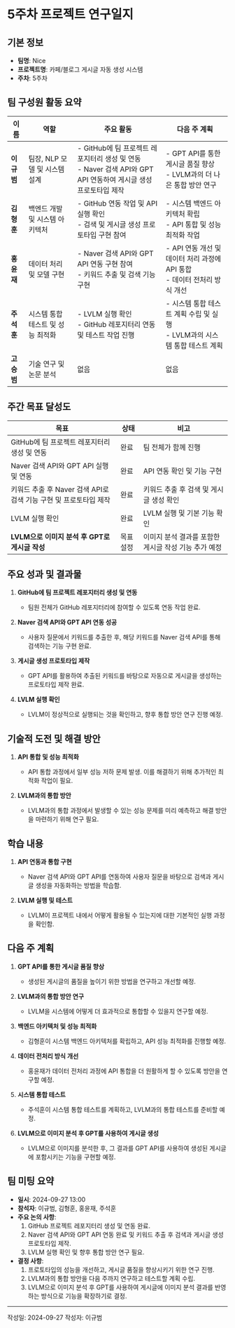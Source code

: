 # 5주차 프로젝트 연구일지

## 기본 정보

- **팀명**: Nice
- **프로젝트명**: 카페/블로그 게시글 자동 생성 시스템
- **주차**: 5주차

## 팀 구성원 활동 요약

| 이름       | 역할                              | 주요 활동                                                                                                 | 다음 주 계획                                                                 |
| ---------- | --------------------------------- | --------------------------------------------------------------------------------------------------------- | ---------------------------------------------------------------------------- |
| **이규범** | 팀장, NLP 모델 및 시스템 설계     | - GitHub에 팀 프로젝트 레포지터리 생성 및 연동<br>- Naver 검색 API와 GPT API 연동하여 게시글 생성 프로토타입 제작 | - GPT API를 통한 게시글 품질 향상<br>- LVLM과의 더 나은 통합 방안 연구       |
| **김형훈** | 백엔드 개발 및 시스템 아키텍처    | - GitHub 연동 작업 및 API 실행 확인<br>- 검색 및 게시글 생성 프로토타입 구현 참여                        | - 시스템 백엔드 아키텍처 확립<br>- API 통합 및 성능 최적화 작업               |
| **홍윤재** | 데이터 처리 및 모델 구현          | - Naver 검색 API와 GPT API 연동 구현 참여<br>- 키워드 추출 및 검색 기능 구현                              | - API 연동 개선 및 데이터 처리 과정에 API 통합<br>- 데이터 전처리 방식 개선    |
| **주석훈** | 시스템 통합 테스트 및 성능 최적화 | - LVLM 실행 확인<br>- GitHub 레포지터리 연동 및 테스트 작업 진행                                           | - 시스템 통합 테스트 계획 수립 및 실행<br>- LVLM과의 시스템 통합 테스트 계획  |
| **고승범** | 기술 연구 및 논문 분석            | 없음                                                                                                      | 없음                                                                         |

## 주간 목표 달성도

| 목표                                                         | 상태    | 비고                                   |
| ------------------------------------------------------------ | ------- | -------------------------------------- |
| GitHub에 팀 프로젝트 레포지터리 생성 및 연동                  | 완료    | 팀 전체가 함께 진행                   |
| Naver 검색 API와 GPT API 실행 및 연동                         | 완료    | API 연동 확인 및 기능 구현            |
| 키워드 추출 후 Naver 검색 API로 검색 기능 구현 및 프로토타입 제작 | 완료    | 키워드 추출 후 검색 및 게시글 생성 확인 |
| LVLM 실행 확인                                                | 완료    | LVLM 실행 및 기본 기능 확인           |
| **LVLM으로 이미지 분석 후 GPT로 게시글 작성**                | 목표 설정    | 이미지 분석 결과를 포함한 게시글 작성 기능 추가 예정 |

## 주요 성과 및 결과물

1. **GitHub에 팀 프로젝트 레포지터리 생성 및 연동**
   - 팀원 전체가 GitHub 레포지터리에 참여할 수 있도록 연동 작업 완료.
   
2. **Naver 검색 API와 GPT API 연동 성공**
   - 사용자 질문에서 키워드를 추출한 후, 해당 키워드를 Naver 검색 API를 통해 검색하는 기능 구현 완료.
   
3. **게시글 생성 프로토타입 제작**
   - GPT API를 활용하여 추출된 키워드를 바탕으로 자동으로 게시글을 생성하는 프로토타입 제작 완료.

4. **LVLM 실행 확인**
   - LVLM이 정상적으로 실행되는 것을 확인하고, 향후 통합 방안 연구 진행 예정.

## 기술적 도전 및 해결 방안

1. **API 통합 및 성능 최적화**
   - API 통합 과정에서 일부 성능 저하 문제 발생. 이를 해결하기 위해 추가적인 최적화 작업이 필요.

2. **LVLM과의 통합 방안**
   - LVLM과의 통합 과정에서 발생할 수 있는 성능 문제를 미리 예측하고 해결 방안을 마련하기 위해 연구 필요.

## 학습 내용

1. **API 연동과 통합 구현**
   - Naver 검색 API와 GPT API를 연동하여 사용자 질문을 바탕으로 검색과 게시글 생성을 자동화하는 방법을 학습함.

2. **LVLM 실행 및 테스트**
   - LVLM이 프로젝트 내에서 어떻게 활용될 수 있는지에 대한 기본적인 실행 과정을 확인함.

## 다음 주 계획

1. **GPT API를 통한 게시글 품질 향상**
   - 생성된 게시글의 품질을 높이기 위한 방법을 연구하고 개선할 예정.

2. **LVLM과의 통합 방안 연구**
   - LVLM을 시스템에 어떻게 더 효과적으로 통합할 수 있을지 연구할 예정.

3. **백엔드 아키텍처 및 성능 최적화**
   - 김형훈이 시스템 백엔드 아키텍처를 확립하고, API 성능 최적화를 진행할 예정.

4. **데이터 전처리 방식 개선**
   - 홍윤재가 데이터 전처리 과정에 API 통합을 더 원활하게 할 수 있도록 방안을 연구할 예정.

5. **시스템 통합 테스트**
   - 주석훈이 시스템 통합 테스트를 계획하고, LVLM과의 통합 테스트를 준비할 예정.

6. **LVLM으로 이미지 분석 후 GPT를 사용하여 게시글 생성**
   - LVLM으로 이미지를 분석한 후, 그 결과를 GPT API를 사용하여 생성된 게시글에 포함시키는 기능을 구현할 예정.

## 팀 미팅 요약

- **일시**: 2024-09-27 13:00
- **참석자**: 이규범, 김형훈, 홍윤재, 주석훈
- **주요 논의 사항**:
  1. GitHub 프로젝트 레포지터리 생성 및 연동 완료.
  2. Naver 검색 API와 GPT API 연동 완료 및 키워드 추출 후 검색과 게시글 생성 프로토타입 제작.
  3. LVLM 실행 확인 및 향후 통합 방안 연구 필요.
- **결정 사항**:
  1. 프로토타입의 성능을 개선하고, 게시글 품질을 향상시키기 위한 연구 진행.
  2. LVLM과의 통합 방안을 다음 주까지 연구하고 테스트할 계획 수립.
  3. LVLM으로 이미지 분석 후 GPT를 사용하여 게시글에 이미지 분석 결과를 반영하는 방식으로 기능을 확장하기로 결정.

---

작성일: 2024-09-27
작성자: 이규범